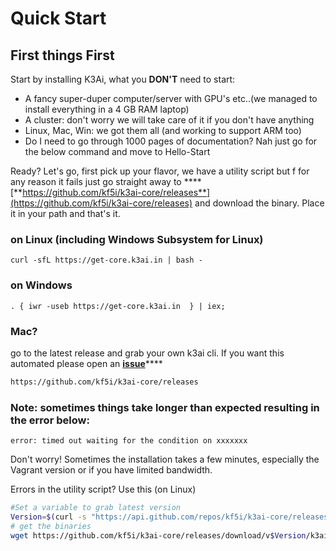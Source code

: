 # Quick Start

## First things First

Start by installing K3Ai, what you **DON'T** need to start:

* A fancy super-duper computer/server with GPU's etc..\(we managed to install everything in a 4 GB RAM laptop\)
* A cluster: don't worry we will take care of it if you don't have anything
* Linux, Mac, Win: we got them all \(and working to support ARM too\)
* Do I need to go through 1000 pages of documentation? Nah just go for the below command and move to Hello-Start

Ready? Let's go, first pick up your flavor, we have a utility script but f for any reason it fails just go straight away to ****[**https://github.com/kf5i/k3ai-core/releases**](https://github.com/kf5i/k3ai-core/releases) and download the binary. Place it in your path and that's it.

### **on Linux \(including Windows Subsystem for Linux\)**

```text
curl -sfL https://get-core.k3ai.in | bash -
```

### **on Windows**

```text
. { iwr -useb https://get-core.k3ai.in  } | iex;
```

### **Mac?** 

go to the latest release and grab your own k3ai cli. If you want this automated please open an [**issue**](https://github.com/kf5i/k3ai-core/issues/new/choose)\*\*\*\*

```bash
https://github.com/kf5i/k3ai-core/releases
```

### **Note: sometimes things take longer than expected resulting in the error below:**

```text
error: timed out waiting for the condition on xxxxxxx
```

Don't worry! Sometimes the installation takes a few minutes, especially the Vagrant version or if you have limited bandwidth.

Errors in the utility script? Use this \(on Linux\)

```bash
#Set a variable to grab latest version
Version=$(curl -s "https://api.github.com/repos/kf5i/k3ai-core/releases/latest" | awk -F '"' '/tag_name/{print $4}' | cut -c 2-6) 
# get the binaries
wget https://github.com/kf5i/k3ai-core/releases/download/v$Version/k3ai-core_${Version}_linux_amd64.tar.gz
```

